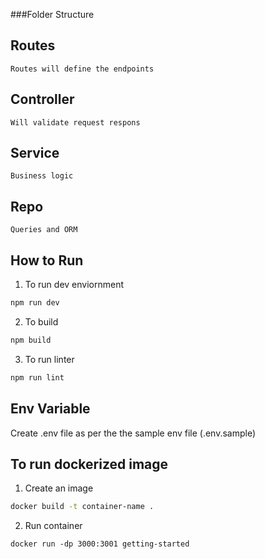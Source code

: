 ###Folder Structure
## Routes
    Routes will define the endpoints 
## Controller 
    Will validate request respons
## Service 
    Business logic
## Repo 
    Queries and ORM

## How to Run

1. To run dev enviornment
```bash 
npm run dev
```
2. To build 
```bash 
npm build 
```
3. To run linter 
```bash 
npm run lint
```

## Env Variable
Create .env file as per the the sample env file (.env.sample)

## To run dockerized image 
1. Create an image
```bash 
docker build -t container-name .
``` 
2. Run container
``` 
docker run -dp 3000:3001 getting-started
```
